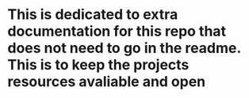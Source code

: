 # This is dedicated to extra documentation for this repo that does not need to go in the readme. This is to keep the projects resources avaliable and open
